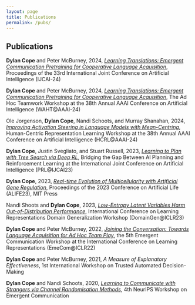 ```yaml
---
layout: page
title: Publications
permalink: /pubs/
---
```


## Publications

**Dylan Cope** and Peter McBurney, 2024, [_Learning Translations: Emergent Communication Pretraining for Cooperative Language Acquisition_](https://arxiv.org/abs/2402.16247), Proceedings of the 33rd International Joint Conference on Artificial Intelligence (IJCAI-24)

**Dylan Cope** and Peter McBurney, 2024, [_Learning Translations: Emergent Communication Pretraining for Cooperative Language Acquisition_](https://sites.google.com/view/ad-hoc-teamwork/home?authuser=0), The Ad Hoc Teamwork Workshop at the 38th Annual AAAI Conference on Artificial Intelligence (WAHT@AAAI-24)

Ole Jorgenson, **Dylan Cope**, Nandi Schoots, and Murray Shanahan, 2024, [_Improving Activation Steering in Language Models with Mean-Centring_](https://arxiv.org/abs/2312.03813), Human-Centric Representation Learning Workshop at the 38th Annual AAAI Conference on Artificial Intelligence (HCRL@AAAI-24)

**Dylan Cope**, Justin Svegliato, and Stuart Russell, 2023, [_Learning to Plan with Tree Search via Deep RL_](https://prl-theworkshop.github.io/prl2023-ijcai/), Bridging the Gap Between AI Planning and Reinforcement Learning at the International Joint Conference on Artificial Intelligence (PRL@IJCAI23)

**Dylan Cope**, 2023, [_Real-time Evolution of Multicellularity with Artificial Gene Regulation_](https://arxiv.org/abs/2305.12249), Proceedings of the 2023 Conference on Artificial Life (ALIFE23), MIT Press

Nandi Shoots and **Dylan Cope**, 2023, [_Low-Entropy Latent Variables Harm Out-of-Distribution Performance_](https://domaingen.github.io/accepted), International Conference on Learning Representations Domain Generalization Workshop (DomainGen@ICLR23)

**Dylan Cope** and Peter McBurney, 2022, [_Joining the Conversation: Towards Language Acquisition for Ad Hoc Team Play_](https://openreview.net/forum?id=SLqgf7ZCQbq), the 5th Emergent Communication Workshop at the International Conference on Learning Representations (EmeCom@ICLR22)

**Dylan Cope** and Peter McBurney, 2021, _A Measure of Explanatory Effectiveness_, 1st International Workshop on Trusted Automated Decision-Making

**Dylan Cope** and Nandi Schoots, 2020, [_Learning to Communicate with Strangers via Channel Randomisation Methods_](https://drive.google.com/file/d/1FaBSE8jcuf6hGIbbp34Dxu7jPjh0iJl0/view?usp=sharing), 4th NeurIPS Workshop on Emergent Communication
